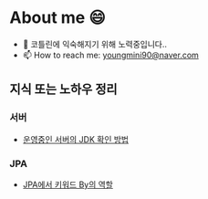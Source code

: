 # **About me** 😄

- 🌱 코틀린에 익숙해지기 위해 노력중입니다..
- 📫 How to reach me: youngmini90@naver.com

## 지식 또는 노하우 정리
### 서버
- [운영중인 서버의 JDK 확인 방법](https://github.com/tomlittlekim/tomlittlekim/blob/main/jdkVersionOnService.md)

### JPA
- [JPA에서 키워드 By의 역할](https://github.com/tomlittlekim/tomlittlekim/blob/main/KeywordByInJpa.md)

